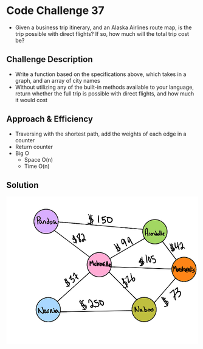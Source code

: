 # Code Challenge 37
<!-- Short summary or background information -->
- Given a business trip itinerary, and an Alaska Airlines route map, is the trip possible with direct flights? If so, how much will the total trip cost be?

## Challenge Description
<!-- Description of the challenge -->
- Write a function based on the specifications above, which takes in a graph, and an array of city names
- Without utilizing any of the built-in methods available to your language, return whether the full trip is possible with direct flights, and how much it would cost

## Approach & Efficiency
<!-- What approach did you take? Why? What is the Big O space/time for this approach? -->
- Traversing with the shortest path, add the weights of each edge in a counter
- Return counter
- Big O
  - Space O(n)
  - Time O(n)

## Solution
<!-- Embedded whiteboard image -->
![visualization](../../assets/get-edge.jpg "visualization")
